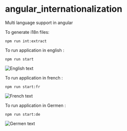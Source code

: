 # angular_internationalization
Multi language support in angular

To generate i18n files:

``` npm run int:extract  ```

To run application in english :

```	npm run start	```

![English text](https://github.com/KrishnaAnanthi/angular_internationalization/blob/master/English.PNG)

To run application in french :

```	npm run start:fr	```

![French text](https://github.com/KrishnaAnanthi/angular_internationalization/blob/master/germen.PNG)

To run application in Germen :

```	npm run start:de 	```

![Germen text](https://github.com/KrishnaAnanthi/angular_internationalization/blob/master/french.PNG)


